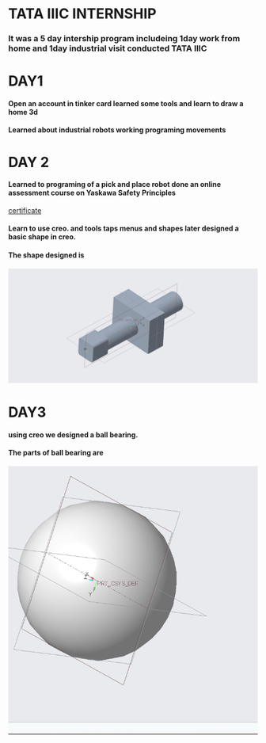# TATA IIIC INTERNSHIP
### It was a 5 day intership program includeing 1day work from home and 1day industrial visit conducted TATA IIIC

# DAY1
#### Open an account in tinker card  learned some tools and learn to draw a home 3d
#### Learned about industrial robots working programing movements
# DAY 2
#### Learned to programing of a pick and place robot done an online assessment course on Yaskawa Safety Principles
[certificate](https://github.com/Aryaahh/intenship/blob/main/MTEC%20CertificateAbsorbFields.pdf)
#### Learn to use creo. and tools taps menus and shapes later designed a basic shape in creo.
#### The shape designed is 
![](https://github.com/Aryaahh/intenship/blob/main/IMG-20240130-WA0002.jpg)
# DAY3
#### using creo we designed a ball bearing.
#### The parts of ball bearing are
![](https://github.com/Aryaahh/intenship/blob/main/Screenshot%202024-01-25%20123437%20(1).png)
![]()


